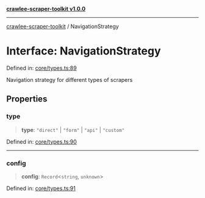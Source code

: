 [**crawlee-scraper-toolkit v1.0.0**](../README.md)

***

[crawlee-scraper-toolkit](../globals.md) / NavigationStrategy

# Interface: NavigationStrategy

Defined in: [core/types.ts:89](https://github.com/devalexanderdaza/crawlee-scraper-toolkit/blob/main/src/core/types.ts#L89)

Navigation strategy for different types of scrapers

## Properties

### type

> **type**: `"direct"` \| `"form"` \| `"api"` \| `"custom"`

Defined in: [core/types.ts:90](https://github.com/devalexanderdaza/crawlee-scraper-toolkit/blob/main/src/core/types.ts#L90)

***

### config

> **config**: `Record`\<`string`, `unknown`\>

Defined in: [core/types.ts:91](https://github.com/devalexanderdaza/crawlee-scraper-toolkit/blob/main/src/core/types.ts#L91)
